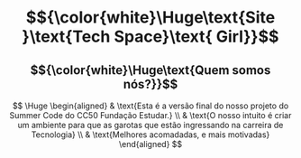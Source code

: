 # $${\color{white}\Huge\text{Site }\text{Tech Space}\text{ Girl}}$$
## $${\color{white}\Huge\text{Quem somos nós?}}$$


$$
\Huge
\begin{aligned}
& \text{Esta é a versão final do nosso projeto do Summer Code do CC50 Fundação Estudar.} \\
& \text{O nosso intuito é criar um ambiente para que as garotas que estão ingressando na carreira de Tecnologia} \\
& \text{Melhores acomadadas, e mais motivadas}
\end{aligned}
$$

